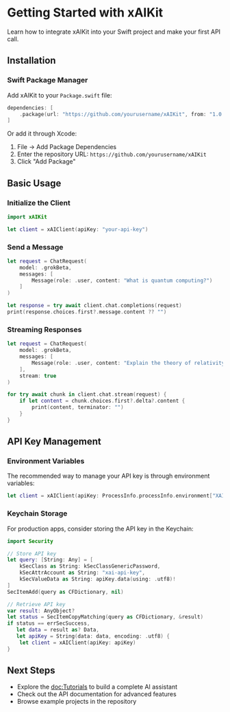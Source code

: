 # Getting Started with xAIKit

Learn how to integrate xAIKit into your Swift project and make your first API call.

## Installation

### Swift Package Manager

Add xAIKit to your `Package.swift` file:

```swift
dependencies: [
    .package(url: "https://github.com/yourusername/xAIKit", from: "1.0.0")
]
```

Or add it through Xcode:
1. File → Add Package Dependencies
2. Enter the repository URL: `https://github.com/yourusername/xAIKit`
3. Click "Add Package"

## Basic Usage

### Initialize the Client

```swift
import xAIKit

let client = xAIClient(apiKey: "your-api-key")
```

### Send a Message

```swift
let request = ChatRequest(
    model: .grokBeta,
    messages: [
        Message(role: .user, content: "What is quantum computing?")
    ]
)

let response = try await client.chat.completions(request)
print(response.choices.first?.message.content ?? "")
```

### Streaming Responses

```swift
let request = ChatRequest(
    model: .grokBeta,
    messages: [
        Message(role: .user, content: "Explain the theory of relativity")
    ],
    stream: true
)

for try await chunk in client.chat.stream(request) {
    if let content = chunk.choices.first?.delta?.content {
        print(content, terminator: "")
    }
}
```

## API Key Management

### Environment Variables

The recommended way to manage your API key is through environment variables:

```swift
let client = xAIClient(apiKey: ProcessInfo.processInfo.environment["XAI_API_KEY"] ?? "")
```

### Keychain Storage

For production apps, consider storing the API key in the Keychain:

```swift
import Security

// Store API key
let query: [String: Any] = [
    kSecClass as String: kSecClassGenericPassword,
    kSecAttrAccount as String: "xai-api-key",
    kSecValueData as String: apiKey.data(using: .utf8)!
]
SecItemAdd(query as CFDictionary, nil)

// Retrieve API key
var result: AnyObject?
let status = SecItemCopyMatching(query as CFDictionary, &result)
if status == errSecSuccess,
   let data = result as? Data,
   let apiKey = String(data: data, encoding: .utf8) {
    let client = xAIClient(apiKey: apiKey)
}
```

## Next Steps

- Explore the <doc:Tutorials> to build a complete AI assistant
- Check out the API documentation for advanced features
- Browse example projects in the repository